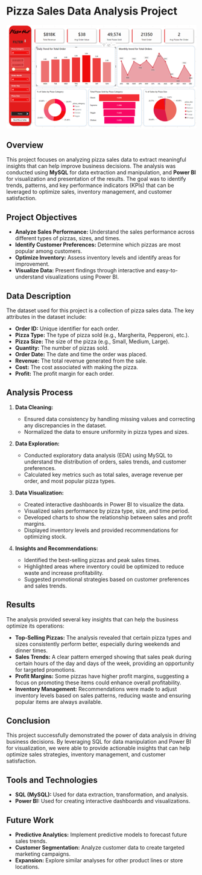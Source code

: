 # Pizza Sales Data Analysis Project

![Pizza Sales Dashboard](https://github.com/theadityaprakash/Data-Analysis-Projects/blob/main/pizza%20Sales/pizza.png)

## Overview

This project focuses on analyzing pizza sales data to extract meaningful insights that can help improve business decisions. The analysis was conducted using **MySQL** for data extraction and manipulation, and **Power BI** for visualization and presentation of the results. The goal was to identify trends, patterns, and key performance indicators (KPIs) that can be leveraged to optimize sales, inventory management, and customer satisfaction.

## Project Objectives

- **Analyze Sales Performance:** Understand the sales performance across different types of pizzas, sizes, and times.
- **Identify Customer Preferences:** Determine which pizzas are most popular among customers.
- **Optimize Inventory:** Assess inventory levels and identify areas for improvement.
- **Visualize Data:** Present findings through interactive and easy-to-understand visualizations using Power BI.

## Data Description

The dataset used for this project is a collection of pizza sales data. The key attributes in the dataset include:

- **Order ID:** Unique identifier for each order.
- **Pizza Type:** The type of pizza sold (e.g., Margherita, Pepperoni, etc.).
- **Pizza Size:** The size of the pizza (e.g., Small, Medium, Large).
- **Quantity:** The number of pizzas sold.
- **Order Date:** The date and time the order was placed.
- **Revenue:** The total revenue generated from the sale.
- **Cost:** The cost associated with making the pizza.
- **Profit:** The profit margin for each order.

## Analysis Process

1. **Data Cleaning:**
   - Ensured data consistency by handling missing values and correcting any discrepancies in the dataset.
   - Normalized the data to ensure uniformity in pizza types and sizes.

2. **Data Exploration:**
   - Conducted exploratory data analysis (EDA) using MySQL to understand the distribution of orders, sales trends, and customer preferences.
   - Calculated key metrics such as total sales, average revenue per order, and most popular pizza types.

3. **Data Visualization:**
   - Created interactive dashboards in Power BI to visualize the data.
   - Visualized sales performance by pizza type, size, and time period.
   - Developed charts to show the relationship between sales and profit margins.
   - Displayed inventory levels and provided recommendations for optimizing stock.

4. **Insights and Recommendations:**
   - Identified the best-selling pizzas and peak sales times.
   - Highlighted areas where inventory could be optimized to reduce waste and increase profitability.
   - Suggested promotional strategies based on customer preferences and sales trends.

## Results

The analysis provided several key insights that can help the business optimize its operations:

- **Top-Selling Pizzas:** The analysis revealed that certain pizza types and sizes consistently perform better, especially during weekends and dinner times.
- **Sales Trends:** A clear pattern emerged showing that sales peak during certain hours of the day and days of the week, providing an opportunity for targeted promotions.
- **Profit Margins:** Some pizzas have higher profit margins, suggesting a focus on promoting these items could enhance overall profitability.
- **Inventory Management:** Recommendations were made to adjust inventory levels based on sales patterns, reducing waste and ensuring popular items are always available.

## Conclusion

This project successfully demonstrated the power of data analysis in driving business decisions. By leveraging SQL for data manipulation and Power BI for visualization, we were able to provide actionable insights that can help optimize sales strategies, inventory management, and customer satisfaction.

## Tools and Technologies

- **SQL (MySQL):** Used for data extraction, transformation, and analysis.
- **Power BI:** Used for creating interactive dashboards and visualizations.

## Future Work

- **Predictive Analytics:** Implement predictive models to forecast future sales trends.
- **Customer Segmentation:** Analyze customer data to create targeted marketing campaigns.
- **Expansion:** Explore similar analyses for other product lines or store locations.
